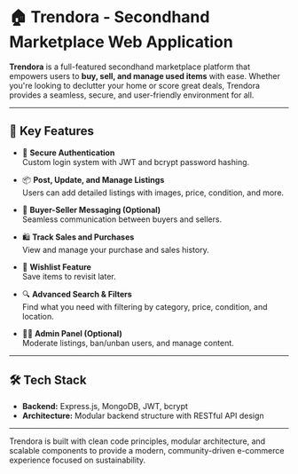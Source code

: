# 🏠 Trendora - Secondhand Marketplace Web Application

**Trendora** is a full-featured secondhand marketplace platform that empowers users to **buy, sell, and manage used items** with ease. Whether you're looking to declutter your home or score great deals, Trendora provides a seamless, secure, and user-friendly environment for all.

---

## 🚀 Key Features

- 🔐 **Secure Authentication**  
  Custom login system with JWT and bcrypt password hashing.

- 📦 **Post, Update, and Manage Listings**  
  Users can add detailed listings with images, price, condition, and more.

- 💬 **Buyer-Seller Messaging (Optional)**  
  Seamless communication between buyers and sellers.

- 🛍️ **Track Sales and Purchases**  
  View and manage your purchase and sales history.

- 🌟 **Wishlist Feature**  
  Save items to revisit later.

- 🔍 **Advanced Search & Filters**  
  Find what you need with filtering by category, price, condition, and location.

- 🧑‍💼 **Admin Panel (Optional)**  
  Moderate listings, ban/unban users, and manage content.

---

## 🛠️ Tech Stack 
- **Backend:** Express.js, MongoDB, JWT, bcrypt   
- **Architecture:** Modular backend structure with RESTful API design  

---

Trendora is built with clean code principles, modular architecture, and scalable components to provide a modern, community-driven e-commerce experience focused on sustainability.

